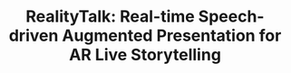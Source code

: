 ---
id: realitytalk
name: RealityTalk
description: Real-time Speech-driven Augmented Presentation for AR Live Storytelling
title: 'RealityTalk: Real-time Speech-driven Augmented Presentation for AR Live Storytelling'
authors:
  - Jian Liao
  - Adnan Karim
  - Shivesh Jadon
  - Rubaiat Habib Kazi
  - Ryo Suzuki
year: 2022
booktitle: In Proceedings of the 35th Annual ACM Symposium on User Interface Software and Technology (UIST '22)
publisher: ACM, New York, NY, USA
conference:
  name: UIST 2022
  fullname: The ACM Symposium on User Interface Software and Technology (UIST 2022)
  url: http://uist.acm.org/uist2022
---